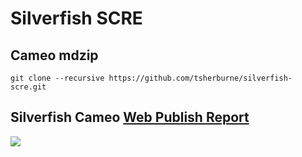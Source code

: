 # Silverfish SCRE

## Cameo mdzip
```
git clone --recursive https://github.com/tsherburne/silverfish-scre.git
```
## Silverfish Cameo [Web Publish Report](https://tsherburne.github.io/silverfish-scre-report/)

<img src="https://tsherburne.github.io/silverfish-scre-report/index_files/_19_0_4_131803cf_1660761297475_84313_44150.png">
